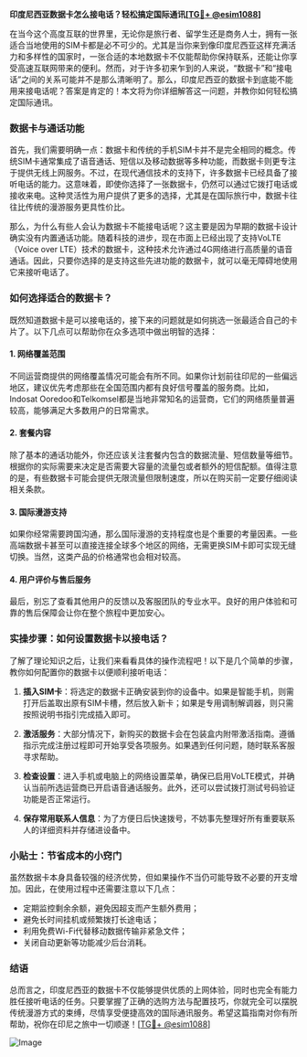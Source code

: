 **印度尼西亚数据卡怎么接电话？轻松搞定国际通讯[[TG💪+ @esim1088](https://t.me/s/esim1088)]**

在当今这个高度互联的世界里，无论你是旅行者、留学生还是商务人士，拥有一张适合当地使用的SIM卡都是必不可少的。尤其是当你来到像印度尼西亚这样充满活力和多样性的国家时，一张合适的本地数据卡不仅能帮助你保持联系，还能让你享受高速互联网带来的便利。然而，对于许多初来乍到的人来说，“数据卡”和“接电话”之间的关系可能并不是那么清晰明了。那么，印度尼西亚的数据卡到底能不能用来接电话呢？答案是肯定的！本文将为你详细解答这一问题，并教你如何轻松搞定国际通讯。

### 数据卡与通话功能

首先，我们需要明确一点：数据卡和传统的手机SIM卡并不是完全相同的概念。传统SIM卡通常集成了语音通话、短信以及移动数据等多种功能，而数据卡则更专注于提供无线上网服务。不过，在现代通信技术的支持下，许多数据卡已经具备了接听电话的能力。这意味着，即使你选择了一张数据卡，仍然可以通过它拨打电话或接收来电。这种灵活性为用户提供了更多的选择，尤其是在国际旅行中，数据卡往往比传统的漫游服务更具性价比。

那么，为什么有些人会认为数据卡不能接电话呢？这主要是因为早期的数据卡设计确实没有内置通话功能。随着科技的进步，现在市面上已经出现了支持VoLTE（Voice over LTE）技术的数据卡，这种技术允许通过4G网络进行高质量的语音通话。因此，只要你选择的是支持这些先进功能的数据卡，就可以毫无障碍地使用它来接听电话了。

### 如何选择适合的数据卡？

既然知道数据卡是可以接电话的，接下来的问题就是如何挑选一张最适合自己的卡片了。以下几点可以帮助你在众多选项中做出明智的选择：

#### 1. 网络覆盖范围
不同运营商提供的网络覆盖情况可能会有所不同。如果你计划前往印尼的一些偏远地区，建议优先考虑那些在全国范围内都有良好信号覆盖的服务商。比如，Indosat Ooredoo和Telkomsel都是当地非常知名的运营商，它们的网络质量普遍较高，能够满足大多数用户的日常需求。

#### 2. 套餐内容
除了基本的通话功能外，你还应该关注套餐内包含的数据流量、短信数量等细节。根据你的实际需要来决定是否需要大容量的流量包或者额外的短信配额。值得注意的是，有些数据卡可能会提供无限流量但限制速度，所以在购买前一定要仔细阅读相关条款。

#### 3. 国际漫游支持
如果你经常需要跨国沟通，那么国际漫游的支持程度也是个重要的考量因素。一些高端数据卡甚至可以直接连接全球多个地区的网络，无需更换SIM卡即可实现无缝切换。当然，这类产品的价格通常也会相对较高。

#### 4. 用户评价与售后服务
最后，别忘了查看其他用户的反馈以及客服团队的专业水平。良好的用户体验和可靠的售后保障会让你在整个旅程中更加安心。

### 实操步骤：如何设置数据卡以接电话？

了解了理论知识之后，让我们来看看具体的操作流程吧！以下是几个简单的步骤，教你如何配置你的数据卡以便顺利接听电话：

1. **插入SIM卡**：将选定的数据卡正确安装到你的设备中。如果是智能手机，则需打开后盖取出原有SIM卡槽，然后放入新卡；如果是专用调制解调器，则只需按照说明书指引完成插入即可。
   
2. **激活服务**：大部分情况下，新购买的数据卡会在包装盒内附带激活指南。遵循指示完成注册过程即可开始享受各项服务。如果遇到任何问题，随时联系客服寻求帮助。

3. **检查设置**：进入手机或电脑上的网络设置菜单，确保已启用VoLTE模式，并确认当前所选运营商已开启语音通话服务。此外，还可以尝试拨打测试号码验证功能是否正常运行。

4. **保存常用联系人信息**：为了方便日后快速拨号，不妨事先整理好所有重要联系人的详细资料并存储进设备中。

### 小贴士：节省成本的小窍门

虽然数据卡本身具备较强的经济优势，但如果操作不当仍可能导致不必要的开支增加。因此，在使用过程中还需要注意以下几点：

- 定期监控剩余余额，避免因超支而产生额外费用；
- 避免长时间挂机或频繁拨打长途电话；
- 利用免费Wi-Fi代替移动数据传输非紧急文件；
- 关闭自动更新等功能减少后台消耗。

### 结语

总而言之，印度尼西亚的数据卡不仅能够提供优质的上网体验，同时也完全有能力胜任接听电话的任务。只要掌握了正确的选购方法与配置技巧，你就完全可以摆脱传统漫游方式的束缚，尽情享受便捷高效的国际通讯服务。希望这篇指南对你有所帮助，祝你在印尼之旅中一切顺遂！[[TG💪+ @esim1088](https://t.me/s/esim1088)] 

![Image](https://i.postimg.cc/4NQfJmqS/Snipaste-2025-05-13-00-14-12.png)